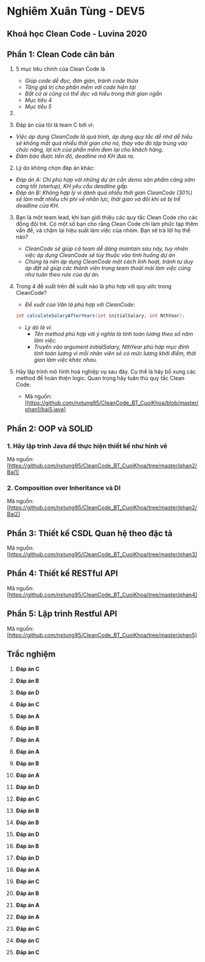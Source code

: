 
# Nghiêm Xuân Tùng - DEV5
## Khoá học Clean Code - Luvina 2020


## Phần 1: Clean Code căn bản
1. 5 mục tiêu chính của Clean Code là
   - *Giúp code dễ đọc, đơn giản, tránh code thừa*
   - *Tăng giá trị cho phần mềm với code hiện tại*
   - *Bất cứ ai cũng có thể đọc và hiểu trong thời gian ngắn*
   - *Mục tiêu 4*
   - *Mục tiêu 5*

2. 
  1. Đáp án của tôi là team C bởi vì:
   - *Việc áp dụng CleanCode là quá trình, áp dụng quy tắc dễ nhớ dễ hiểu sẽ không mất quá nhiều thời gian cho nó, thay vào đó tập trung vào chức năng, lợi ích của phần mềm đem lại cho khách hàng*.
   - *Đảm bảo được tiến độ, deadline mà KH đưa ra.*
  2. Lý do không chọn đáp án khác:
   - *Đáp án A: Chỉ phù hợp với những dự án cần demo sản phẩm càng sớm càng tốt (startup), KH yêu cầu deadline gấp.*
   - *Đáp án B: Không hợp lý vì dành quá nhiều thời gian CleanCode (30%) sẽ làm mất nhiều chi phí về nhân lực, thời gian và đôi khi sẽ bị trễ deadline của KH.*

3. Bạn là một team lead, khi bạn giới thiệu các quy tắc Clean Code cho các đồng đội trẻ. Có một số bạn cho rằng Clean Code chỉ làm phức tạp thêm vấn đề, và chậm lại hiệu suất làm việc của nhóm. Bạn sẽ trả lời họ thế nào?
   - *CleanCode sẽ giúp cả team dễ dàng maintain sau này, tuy nhiên việc áp dụng CleanCode sẽ tùy thuộc vào tình huống dự án* 
   - *Chúng ta nên áp dụng CleanCode một cách linh hoạt, tránh tư duy áp đặt sẽ giúp các thành viên trong team thoải mái làm việc cũng như tuân theo rule của dự án.*

4. Trong 4 đề xuất trên đề xuất nào là phù hợp với quy ước trong CleanCode?
   - *Đề xuất của Vân là phù hợp với CleanCode:*
   ```java
   int calculateSalaryAfterYears(int initialSalary, int NthYear);
   ```
   - *Lý dó là vì:*
      - *Tên method phù hợp với ý nghĩa là tính toán lương theo số năm làm việc.*
      - *Truyền vào argument initialSalary, NthYear phù hợp mục đính tính toán lương vì mỗi nhân viên sẽ có mức lương khởi điểm, thời gian làm việc khác nhau.*

5. Hãy lập trình mô hình hoá nghiệp vụ sau đây. Cụ thể là hãy bổ xung các method để hoàn thiện logic. Quan trọng hãy tuân thủ quy tắc Clean Code.
   - Mã nguồn: [https://github.com/nxtung95/CleanCode_BT_CuoiKhoa/blob/master/phan1/bai5.java]
## Phần 2: OOP và SOLID
### 1. Hãy lập trình Java để thực hiện thiết kế như hình vẽ
Mã nguồn: [https://github.com/nxtung95/CleanCode_BT_CuoiKhoa/tree/master/phan2/Bai1]
### 2. Composition over Inheritance và DI
Mã nguồn: [https://github.com/nxtung95/CleanCode_BT_CuoiKhoa/tree/master/phan2/Bai2]


## Phần 3: Thiết kế CSDL Quan hệ theo đặc tả
Mã nguồn: [https://github.com/nxtung95/CleanCode_BT_CuoiKhoa/tree/master/phan3]
## Phần 4: Thiết kế RESTful API
Mã nguồn: [https://github.com/nxtung95/CleanCode_BT_CuoiKhoa/tree/master/phan4]
## Phần 5: Lập trình Restful API
Mã nguồn: [https://github.com/nxtung95/CleanCode_BT_CuoiKhoa/tree/master/phan5]
## Trắc nghiệm
1. **Đáp án C**

2. **Đáp án B**

3. **Đáp án D**

4. **Đáp án C**

5. **Đáp án A**

6. **Đáp án B**

7. **Đáp án A**

8. **Đáp án A**

9. **Đáp án B**

10. **Đáp án A**

11. **Đáp án D**

12. **Đáp án C**

13. **Đáp án B**

14. **Đáp án B**

15. **Đáp án D**

16. **Đáp án B**

17. **Đáp án D**

18. **Đáp án A**

19. **Đáp án C**

20. **Đáp án B**

21. **Đáp án A**

22. **Đáp án A**

23. **Đáp án C**

24. **Đáp án C**

25. **Đáp án C**
